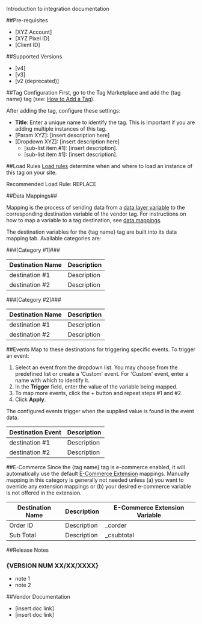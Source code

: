 Introduction to integration documentation

##Pre-requisites

* [XYZ Account]
* [XYZ Pixel ID]
* [Client ID]

##Supported Versions

* [v4]
* [v3]
* [v2 (deprecated)] 

##Tag Configuration
First, go to the Tag Marketplace and add the {tag name} tag (see: [How to Add a Tag](https://community.tealiumiq.com/t5/iQ-Tag-Management/Tags/ta-p/5016#toc-hId-678473855)).

After adding the tag, configure these settings:

* **Title**: Enter a unique name to identify the tag. This is important if you are adding multiple instances of this tag.
* [Param XYZ]: [insert description here]
* [Dropdown XYZ]: [insert description here] 
  * [sub-list item #1]: [insert description].
  * [sub-list item #1]: [insert description]. 

##Load Rules
[Load rules](https://community.tealiumiq.com/t5/iQ-Tag-Management/Load-Rules/ta-p/5098) determine when and where to load an instance of this tag on your site.

Recommended Load Rule: REPLACE

##Data Mappings##

Mapping is the process of sending data from a [data layer variable](https://community.tealiumiq.com/t5/iQ-Tag-Management/Data-Layer-Variables/ta-p/9427) to the corresponding destination variable of the vendor tag. For instructions on how to map a variable to a tag destination, see [data mappings](https://community.tealiumiq.com/t5/iQ-Tag-Management/Data-Mappings/ta-p/10645).

The destination variables for the {tag name} tag are built into its data mapping tab. Available categories are:

###[Category #1]###

**Destination Name**  | **Description**
------------- | -------------
destination #1| Description
destination #2| Description


###[Category #2]###

**Destination Name**  | **Description**
------------- | -------------
destination #1| Description
destination #2| Description

##Events
Map to these destinations for triggering specific events. To trigger an event:

1. Select an event from the dropdown list. You may choose from the predefined list or create a 'Custom' event. For 'Custom' event, enter a name with which to identify it.
2. In the **Trigger** field, enter the value of the variable being mapped.
3. To map more events, click the + button and repeat steps #1 and #2.
4. Click **Apply**.

The configured events trigger when the supplied value is found in the event data.

**Destination Event**  | **Description**
------------- | -------------
destination #1| Description
destination #2| Description

##E-Commerce
Since the {tag name} tag is e-commerce enabled, it will automatically use the default [E-Commerce Extension](https://community.tealiumiq.com/t5/iQ-Tag-Management/E-commerce-Extension-Installation-and-Setup/ta-p/11927) mappings. Manually mapping in this category is generally not needed unless (a) you want to override any extension mappings or (b) your desired e-commerce variable is not offered in the extension.

**Destination Name**  | **Description**| **E-Commerce Extension Variable**
------------- | -------------|---
Order ID   | Description  |_corder
Sub Total| Description  | _csubtotal

##Release Notes

### {VERSION NUM XX/XX/XXXX}

* note 1
* note 2

##Vendor Documentation

* [insert doc link]
* [insert doc link]
